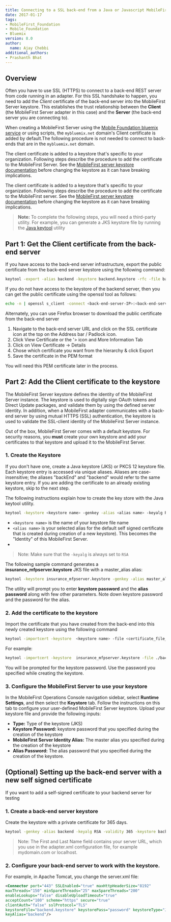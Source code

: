 ```yaml
---
title: Connecting to a SSL back-end from a Java or Javascript MobileFirst Adapter
date: 2017-01-17
tags:
- MobileFirst_Foundation
- Mobile_Foundation
- Bluemix
version: 8.0
author:
  name: Ajay Chebbi 
additional_authors:
- Prashanth Bhat
---
```


## Overview
Often you have to use SSL (HTTPS) to connect to a back-end REST server from code running in an adapter. For this SSL handshake to happen, you need to add the *Client* certificate of the back-end server into the MobileFirst Server keystore. This establishes the trust relationship between the **Client** (the MobileFirst Server adapter in this case) and the **Server** (the back-end server you are connecting to).

When creating a MobileFirst Server using the [Mobile Foundation bluemix service]({{site.baseurl}}/tutorials/en/foundation/8.0/bluemix/using-mobile-foundation/) or using scripts, the `mybluemix.net` domain's Client certificate is added by default.The following procedure is not needed to connect to back-ends that are in the `mybluemix.net` domain.

The client certificate is added to a keystore that's specific to your organization. Following steps describe the procedure to add the certificate to the MobileFirst Server. See the [MobileFirst server keystore documentation]({{site.baseurl}}/tutorials/en/foundation/8.0/authentication-and-security/configuring-the-mobilefirst-server-keystore/) before changing the keystore as it can have breaking implications. 

The client certificate is added to a keystore that's specific to your organization. Following steps describe the procedure to add the certificate to the MobileFirst server. See the [MobileFirst server keystore documentation](https://mobilefirstplatform.ibmcloud.com/tutorials/en/foundation/8.0/authentication-and-security/configuring-the-mobilefirst-server-keystore/) before changing the keystore as it can have breaking implications. 

> **Note:** To complete the following steps, you will need a third-party utility. For example, you can generate a JKS keystore file by running the [Java keytool](http://docs.oracle.com/javase/6/docs/technotes/tools/solaris/keytool.html) utility 


## Part 1: Get the Client certificate from the back-end server 
If you have access to the back-end server infrastructure, export the public certificate from the back-end server keystore using the following command:

```bash
keytool -export -alias backend -keystore backend.keystore -rfc -file backend.crt
```

If you do not have access to the keystore of the backend server, then you can get the public certificate using the openssl tool as follows:

```bash
echo -n | openssl s_client -connect <back-end-server-IP>:<back-end-server-Port> | sed -ne '/-BEGIN CERTIFICATE-/,/-END CERTIFICATE-/p' > ./backend.crt
```

Alternately, you can use Firefox browser to download the public certificate from the back-end server

1. Navigate to the back-end server URL and click on the SSL certificate icon at the top on the Address bar / Padlock icon.
2. Click View Certificate or the '> icon and More Information Tab
3. Click on View Certificate -> Details
4. Chose which certificate you want from the hierarchy & click Export
5. Save the certificate in the PEM format 

You will need this PEM certificate later in the process.

## Part 2: Add the Client certificate to the keystore 
The MobileFirst Server keystore defines the identity of the MobileFirst Server instance. The keystore is used to digitally sign OAuth tokens and Direct Update packages, and validate them by using the defined server identity. In addition, when a MobileFirst adapter communicates with a back-end server by using mutual HTTPS (SSL) authentication, the keystore is used to validate the SSL-client identity of the MobileFirst Server instance.

Out of the box,  MobileFirst Server comes with a default keystore. For security reasons, you **must** create your own keystore and add your certificates to that keystore and upload it to the MobileFirst Server.

### 1. Create the Keystore
If you don't have one, create a Java keystore (JKS) or PKCS 12 keystore file. Each keystore entry is accessed via unique aliases. Aliases are case-insensitive; the aliases "backEnd" and "backend" would refer to the same keystore entry. If you are adding the certificate to an already existing keystore, skip to the next step.

The following instructions explain how to create the key store with the Java keytool utility.

```bash
keytool -keystore <keystore name> -genkey -alias <alias name> -keyalg RSA
```

* `<keystore name>` is the name of your keystore file name  
* `<alias name>` is your selected alias for the default self signed certificate that is created during creation of a new keystore). This becomes the "Identity" of this MobileFirst Server.
* 
> Note: Make sure that the `-keyalg` is always set to `RSA`

The following sample command generates a **insurance_mfpserver.keystore** JKS file with a master_alias alias:

```bash
keytool -keystore insurance_mfpserver.keystore -genkey -alias master_alias -keyalg RSA
```

The utility will prompt you to enter **keystore password** and the **alias password** along with few other parameters. Note down keystore password and the password for the alias.
 
### 2. Add the certificate to the keystore
Import the certificate that you have created from the back-end into this newly created keystore using the following command

```bash
keytool -importcert -keystore  <keystore name> -file <certificate_file_path> 
```

For example: 

```bash
keytool -importcert -keystore  insurance_mfpserver.keystore -file ./backend.crt
```

You will be prompted for the keystore password. Use the password you specified while creating the keystore.

### 3. Configure the MobileFirst Server to use your keystore
In the MobileFirst Operations Console navigation sidebar, select **Runtime Settings**, and then select the **Keystore** tab. Follow the instructions on this tab to configure your user-defined MobileFirst Server keystore. Upload your keystore file and provide the following inputs:
 
 *  **Type:** Type of the keystore (JKS)
 *  **Keystore Password:**  keystore password that you specified during the creation of the keystore 
 *  **MobileFirst Server Identity Alias:** The master alias you specified during the creation of the keystore
 *  **Alias Password:** The alias password that you specified during the creation of the keystore.

## (Optional) Setting up the back-end server with a new self signed certificate
If you want to add a self-signed certificate to your backend server for testing

### 1. Create a back-end server keystore 
Create the keystore with a private certificate for 365 days.

```bash
keytool -genkey -alias backend -keyalg RSA -validity 365 -keystore backend.keystore -storetype JKS
```

> Note: The First and Last Name field contains your server URL, which you use in the adapter.xml configuration file, for example mydomain.com or localhost.

### 2. Configure your back-end server to work with the keystore. 
For example, in Apache Tomcat, you change the server.xml file:

```xml 
<Connector port="443" SSLEnabled="true" maxHttpHeaderSize="8192" 
maxThreads="150" minSpareThreads="25" maxSpareThreads="200"
enableLookups="false" disableUploadTimeout="true"         
acceptCount="100" scheme="https" secure="true"
clientAuth="false" sslProtocol="TLS"
keystoreFile="backend.keystore" keystorePass="password" keystoreType="JKS"
keyAlias="backend"/>
```
